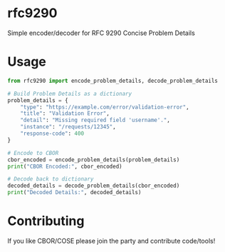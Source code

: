 # rfc9290
Simple encoder/decoder for RFC 9290 Concise Problem Details

# Usage

```python
from rfc9290 import encode_problem_details, decode_problem_details

# Build Problem Details as a dictionary
problem_details = {
    "type": "https://example.com/error/validation-error",
    "title": "Validation Error",
    "detail": "Missing required field 'username'.",
    "instance": "/requests/12345",
    "response-code": 400
}

# Encode to CBOR
cbor_encoded = encode_problem_details(problem_details)
print("CBOR Encoded:", cbor_encoded)

# Decode back to dictionary
decoded_details = decode_problem_details(cbor_encoded)
print("Decoded Details:", decoded_details)
```

# Contributing

If you like CBOR/COSE please join the party and contribute code/tools!

